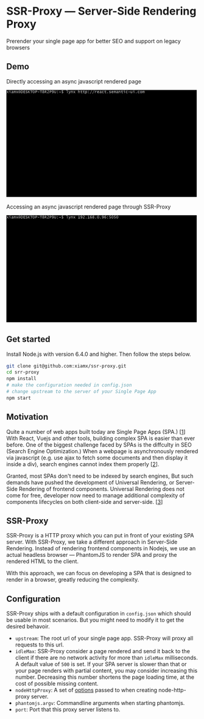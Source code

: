 # SSR-Proxy — Server-Side Rendering Proxy

Prerender your single page app for better SEO and support on legacy browsers

## Demo

Directly accessing an async javascript rendered page

<img src="demo-direct.gif"/>

Accessing an async javascript rendered page through SSR-Proxy

<img src="demo-ssr-proxy.gif"/>

## Get started

Install Node.js with version 6.4.0 and higher. Then follow the steps below.
```bash
git clone git@github.com:xiamx/ssr-proxy.git
cd srr-proxy
npm install
# make the configuration needed in config.json
# change upstream to the server of your Single Page App
npm start
```

## Motivation

Quite a number of web apps built today are Single Page Apps (SPA.) [[1]] With React, Vuejs and other tools, building complex SPA is easier than ever before. One of the biggest challenge faced by SPAs is the diffculty in SEO (Search Engine Optimization.) When a webpage is asynchronously rendered via javascript (e.g. use ajax to fetch some documents and then display it inside a div), search engines cannot index them properly [[2]].

Granted, most SPAs don't need to be indexed by search engines, But such demands have pushed the development of Universal Rendering, or Server-Side Rendering of frontend components. Universal Rendering does not come for free, developer now need to manage additional complexity of components lifecycles on both client-side and server-side. [[3]]

## SSR-Proxy

SSR-Proxy is a HTTP proxy which you can put in front of your existing SPA server. With SSR-Proxy, we take a different approach in Server-Side Rendering. Instead of rendering frontend components in Nodejs, we use an actual headless browser — PhantomJS to render SPA and proxy the rendered HTML to the client.

With this approach, we can focus on developing a SPA that is designed to render in a browser, greatly reducing the complexity.

## Configuration

SSR-Proxy ships with a default configuration in `config.json` which should be usable in most scenarios. But you might need to modify it to get the desired behavoir.

- `upstream`: The root url of your single page app. SSR-Proxy will proxy all requests to this url.
- `idleMax`: SSR-Proxy consider a page rendered and send it back to the client if there are no network activity for more than `idleMax` milliseconds. A default value of `500` is set. If your SPA server is slower than that or your page renders with partial content, you may consider increasing this number. Decreasing this number shortens the page loading time, at the cost of possible missing content.
- `nodeHttpProxy`: A set of [options](https://github.com/nodejitsu/node-http-proxy#options) passed to when creating node-http-proxy server.
- `phantomjs.argv`: Commandline arguments when starting phantomjs.
- `port`: Port that this proxy server listens to.

[1]: https://github.com/search?o=desc&q=require%28%27react-router%27%29&ref=searchresults&s=indexed&type=Code&utf8=%E2%9C%93

[2]: http://webcache.googleusercontent.com/search?q=cache:ypDo69X-oj0J:react.semantic-ui.com/&num=1&hl=en&gl=ca&strip=1&vwsrc=0

[3]: http://jamesknelson.com/universal-react-youre-doing-it-wrong/